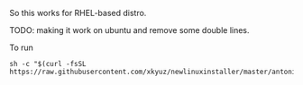 So this works for RHEL-based distro.

TODO: making it work on ubuntu and remove some double lines.

To run 

```
sh -c "$(curl -fsSL https://raw.githubusercontent.com/xkyuz/newlinuxinstaller/master/antonite)"
```
